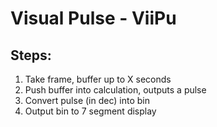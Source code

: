 # Visual Pulse - ViiPu

## Steps:

1. Take frame, buffer up to X seconds
2. Push buffer into calculation, outputs a pulse
3. Convert pulse (in dec) into bin
4. Output bin to 7 segment display